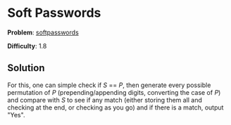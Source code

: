 # Soft Passwords

**Problem**: [softpasswords](https://open.kattis.com/problems/softpasswords)

**Difficulty**: 1.8

## Solution

For this, one can simple check if *S* == *P*, then generate every possible permutation of *P* (prepending/appending digits, converting the case of *P*) and compare with *S* to see if any match (either storing them all and checking at the end, or checking as you go) and if there is a match, output "Yes".
